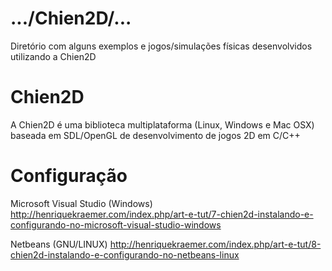 .../Chien2D/...
===============
Diretório com alguns exemplos e jogos/simulações físicas desenvolvidos utilizando a Chien2D

Chien2D
=======
A Chien2D é uma biblioteca multiplataforma (Linux, Windows e Mac OSX) baseada em SDL/OpenGL de desenvolvimento de jogos 2D em C/C++

Configuração
============
Microsoft Visual Studio (Windows)
http://henriquekraemer.com/index.php/art-e-tut/7-chien2d-instalando-e-configurando-no-microsoft-visual-studio-windows


Netbeans (GNU/LINUX)
http://henriquekraemer.com/index.php/art-e-tut/8-chien2d-instalando-e-configurando-no-netbeans-linux
